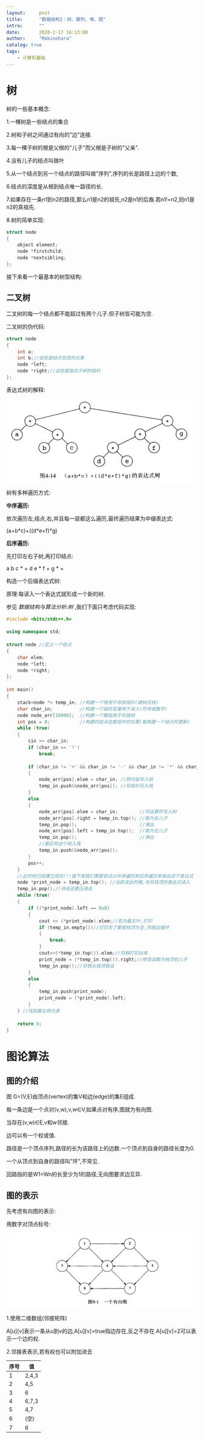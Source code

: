 ```yaml
---
layout:     post
title:      "数据结构2：树、散列、堆、图"
intro:      ""
date:       2020-2-17 16:13:00
author:     "Makinohara"
catalog: true
tags:
	- 计算机基础
---
```






# 树

树的一些基本概念:

1.一棵树是一些结点的集合

2.树和子树之间通过有向的"边"连接.

3.每一棵子树的根是父根的"儿子"而父根是子树的"父亲".

4.没有儿子的结点叫做叶

5.从一个结点到另一个结点的路径叫做"序列",序列的长是路径上边的个数,

6.结点的深度是从根到结点唯一路径的长.

7.如果存在一条n1到n2的路径,那么n1是n2的祖先,n2是n1的后裔.若n1!=n2,则n1是n2的真祖先.

8.树的简单实现:

```c++
struct node
{
    object element;
    node *firstchild;
    node *nextsibling;
};
```

接下来看一个最基本的树型结构:

## 二叉树

二叉树的每一个结点都不能超过有两个儿子.但子树皆可能为空.

二叉树的伪代码:

```c++
struct node
{
    int a;
    int b;//这些是结点包含的元素
    node *left;
    node *right;//这些是指向子树的指针
};
```

表达式树的解释:

![表达式树](/img/tree1.jpg)

树有多种遍历方式:

**中序遍历:**

依次遍历左,结点,右,并且每一层都这么遍历,最终遍历结果为中缀表达式:

(a+b\*c)+((d\*e+f)*g)

**后序遍历:**

先打印左右子树,再打印结点:

a b c * + d e * f + g * +

构造一个后缀表达式树:

原理:每读入一个表达式就形成一个新的树.

参见      *数据结构与算法分析:树*     ,我们下面只考虑代码实现:

```c++
#include <bits/stdc++.h>

using namespace std;

struct node //定义一个结点
{
    char elem;
    node *left;
    node *right;
};

int main()
{
    stack<node *> temp_in; //构建一个栈用于存放指针(建树压栈)
    char char_in;          //构建一个临时变量用于读入(符号或数字)
    node node_arr[10000];  //构建一个数组用于存放树
    int pos = 0;           //构建的结点在数组中的位置(每构建一个结点时更新)
    while (true)
    {
        cin >> char_in;
        if (char_in == '!')
            break;

        if (char_in != '+' && char_in != '-' && char_in != '*' && char_in != '/') //读取非运算符(正常压栈)
        {
            node_arr[pos].elem = char_in; //把内容写入树
            temp_in.push(&node_arr[pos]); //将指针压入栈
        }
        else
        {
            node_arr[pos].elem = char_in;        //将运算符写入树
            node_arr[pos].right = temp_in.top(); //取为右儿子
            temp_in.pop();                       //弹出
            node_arr[pos].left = temp_in.top();  //取为左儿子
            temp_in.pop();                       //弹出
            //最后将这个树入栈
            temp_in.push(&node_arr[pos]);
        }
        pos++;
    }
    //此时树已经建立成功!!!接下来我们需要尝试以中序遍历和后序遍历来输出这个表达式
    node *print_node = temp_in.top(); //当前读出的根,先将栈顶的表达式读入
    temp_in.pop();//待会还要压进去
    while (true)
    {
        if ((*print_node).left == 0x0)
        {
            cout << (*print_node).elem;//若为最左叶,打印
            if (temp_in.empty())//打印完了要是栈顶为空,则跳出循环
            {
                break;
            }
            cout<<(*temp_in.top()).elem;//将根打印出来
            print_node = (*temp_in.top()).right;//修改读数为栈顶右儿子
            temp_in.pop();//将根从栈顶取出
        }
        else
        {
            temp_in.push(print_node);
            print_node = (*print_node).left;
        }
    } //找到最左侧元素

    return 0;
}
```

# 图论算法

## 图的介绍

图 G=(V,E)由顶点(vertex)的集V和边(edge)的集E组成.

每一条边是一个点对(v,w),v,w∈V,如果点对有序,图就为有向图.

当存在(v,w)∈E,v和w邻接.

边可以有一个权或值.

路径是一个顶点序列,路径的长为该路径上的边数.一个顶点到自身的路径长度为0.

一个从顶点到自身的路径叫"环",不常见.

回路指的是W1=Wn的长至少为1的路径,无向图要求边互异.

## 图的表示

先考虑有向图的表示:

用数字对顶点标号:

![图](/img/graph.jpg)

1.使用二维数组(邻接矩阵)

A\[u][v]表示一条从u到v的边,A\[u][v]=true指边存在,反之不存在.A\[u][v]=2可以表示一个边的权.

2.邻接表表示,若有权也可以附加进去

| 序号 | 值    |
| ---- | ----- |
| 1    | 2,4,3 |
| 2    | 4,5   |
| 3    | 6     |
| 4    | 6,7,3 |
| 5    | 4,7   |
| 6    | (空)  |
| 7    | 6     |
